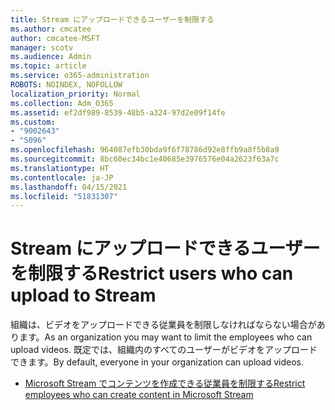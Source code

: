 ```yaml
---
title: Stream にアップロードできるユーザーを制限する
ms.author: cmcatee
author: cmcatee-MSFT
manager: scotv
ms.audience: Admin
ms.topic: article
ms.service: o365-administration
ROBOTS: NOINDEX, NOFOLLOW
localization_priority: Normal
ms.collection: Adm_O365
ms.assetid: ef2df989-8539-48b5-a324-97d2e09f14fe
ms.custom:
- "9002643"
- "5096"
ms.openlocfilehash: 964087efb30bda9f6f78786d92e8ffb9a8f5b8a9
ms.sourcegitcommit: 8bc60ec34bc1e40685e3976576e04a2623f63a7c
ms.translationtype: HT
ms.contentlocale: ja-JP
ms.lasthandoff: 04/15/2021
ms.locfileid: "51831307"
---
```

# <a name="restrict-users-who-can-upload-to-stream"></a><span data-ttu-id="a2108-102">Stream にアップロードできるユーザーを制限する</span><span class="sxs-lookup"><span data-stu-id="a2108-102">Restrict users who can upload to Stream</span></span>

<span data-ttu-id="a2108-103">組織は、ビデオをアップロードできる従業員を制限しなければならない場合があります。</span><span class="sxs-lookup"><span data-stu-id="a2108-103">As an organization you may want to limit the employees who can upload videos.</span></span> <span data-ttu-id="a2108-104">既定では、組織内のすべてのユーザーがビデオをアップロードできます。</span><span class="sxs-lookup"><span data-stu-id="a2108-104">By default, everyone in your organization can upload videos.</span></span>

- [<span data-ttu-id="a2108-105">Microsoft Stream でコンテンツを作成できる従業員を制限する</span><span class="sxs-lookup"><span data-stu-id="a2108-105">Restrict employees who can create content in Microsoft Stream</span></span>](https://docs.microsoft.com/stream/restrict-uploaders)
